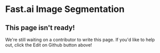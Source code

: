 # Fast.ai Image Segmentation

## This page isn't ready!

We're still waiting on a contributor to write this page. If you'd like to help out, click the Edit on Github button above!

